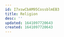```yaml
---
id: I7xswCbAM95CossblmEB3
title: Religion
desc: ''
updated: 1641097720643
created: 1641097720643
---
```


